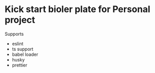 # Kick start bioler plate for Personal project

Supports

- eslint
- ts support
- babel loader
- husky
- prettier
